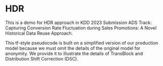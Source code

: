 # HDR
This is a demo for HDR approach in KDD 2023 Submission ADS Track: Capturing Conversion Rate Fluctuation during Sales Promotions: A Novel Historical Data Reuse Approach. 

This tf-style pseudocode is built on a simplified version of our production model because we must omit the details of the original model for anonymity. We provide it to illustrate the details of TransBlock and Distribution Shift Correction (DSC). 
